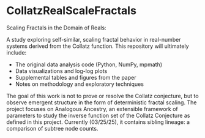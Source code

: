 # CollatzRealScaleFractals
Scaling Fractals in the Domain of Reals:

A study exploring self-similar, scaling fractal behavior in real-number systems derived from the Collatz function.
This repository will ultimately include:
  - The original data analysis code (Python, NumPy, mpmath)
  - Data visualizations and log-log plots
  - Supplemental tables and figures from the paper
  - Notes on methodology and exploratory techniques

The goal of this work is not to prove or resolve the Collatz conjecture, but to observe emergent structure in the form of deterministic fractal scaling. The project focuses on Analogous Ancestry, an extensible framework of parameters to study the inverse function set of the Collatz Conjecture as defined in this project. Currently (03/25/25), it contains sibling lineage: a comparison of subtree node counts.
